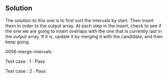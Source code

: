 
## Solution

The solution to this one is to first sort the intervals by start.  Then insert them in order to the output array.   At each step in the insert, check to see if the one we are going to insert overlaps with the one that is currently last in the output array.  If it is, update it by merging it with the candidate, and then keep going.

0056-merge-intervals


Test case : 1 : Pass

Test case : 2 : Pass
